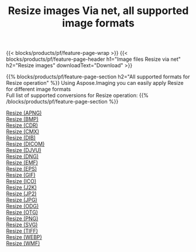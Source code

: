 ﻿---
title: Resize images Via net, all supported image formats 
weight: 3920
url: /net/resize 
lang: en
langdirlevel: 2
locales: zh-hans,ja,it,ru,de,es,fr,nl,id,lt,pl,pt,vi,tr,ko,zh-hant,ar,hi,th,sv,cs,uk,he
description: Using Aspose.Imaging you can easily Resize images Via net
---

{{< blocks/products/pf/feature-page-wrap >}}
{{< blocks/products/pf/feature-page-header h1="Image files Resize via net" h2="Resize images" downloadText="Download" >}}


{{% blocks/products/pf/feature-page-section  h2="All supported formats for Resize operation" %}}
Using Aspose.Imaging you can easily apply Resize for different image formats
<br/>
Full list of supported conversions for Resize operation:
{{% /blocks/products/pf/feature-page-section %}}
<div class="container-fluid productfamilypage bg-gray">
    <div class="convertypes bg-gray agp-content section">
        <div class="container">
		<div class="row other-converters">
		    <div class='col-md-2 other-converter remove-lp remove-rp'><a href="/imaging/net/resize/apng" >Resize (APNG)</a></div><div class='col-md-2 other-converter remove-lp remove-rp'><a href="/imaging/net/resize/bmp" >Resize (BMP)</a></div><div class='col-md-2 other-converter remove-lp remove-rp'><a href="/imaging/net/resize/cdr" >Resize (CDR)</a></div><div class='col-md-2 other-converter remove-lp remove-rp'><a href="/imaging/net/resize/cmx" >Resize (CMX)</a></div><div class='col-md-2 other-converter remove-lp remove-rp'><a href="/imaging/net/resize/dib" >Resize (DIB)</a></div><div class='col-md-2 other-converter remove-lp remove-rp'><a href="/imaging/net/resize/dicom" >Resize (DICOM)</a></div><div class='col-md-2 other-converter remove-lp remove-rp'><a href="/imaging/net/resize/djvu" >Resize (DJVU)</a></div><div class='col-md-2 other-converter remove-lp remove-rp'><a href="/imaging/net/resize/dng" >Resize (DNG)</a></div><div class='col-md-2 other-converter remove-lp remove-rp'><a href="/imaging/net/resize/emf" >Resize (EMF)</a></div><div class='col-md-2 other-converter remove-lp remove-rp'><a href="/imaging/net/resize/eps" >Resize (EPS)</a></div><div class='col-md-2 other-converter remove-lp remove-rp'><a href="/imaging/net/resize/gif" >Resize (GIF)</a></div><div class='col-md-2 other-converter remove-lp remove-rp'><a href="/imaging/net/resize/ico" >Resize (ICO)</a></div><div class='col-md-2 other-converter remove-lp remove-rp'><a href="/imaging/net/resize/j2k" >Resize (J2K)</a></div><div class='col-md-2 other-converter remove-lp remove-rp'><a href="/imaging/net/resize/jp2" >Resize (JP2)</a></div><div class='col-md-2 other-converter remove-lp remove-rp'><a href="/imaging/net/resize/jpg" >Resize (JPG)</a></div><div class='col-md-2 other-converter remove-lp remove-rp'><a href="/imaging/net/resize/odg" >Resize (ODG)</a></div><div class='col-md-2 other-converter remove-lp remove-rp'><a href="/imaging/net/resize/otg" >Resize (OTG)</a></div><div class='col-md-2 other-converter remove-lp remove-rp'><a href="/imaging/net/resize/png" >Resize (PNG)</a></div><div class='col-md-2 other-converter remove-lp remove-rp'><a href="/imaging/net/resize/svg" >Resize (SVG)</a></div><div class='col-md-2 other-converter remove-lp remove-rp'><a href="/imaging/net/resize/tiff" >Resize (TIFF)</a></div><div class='col-md-2 other-converter remove-lp remove-rp'><a href="/imaging/net/resize/webp" >Resize (WEBP)</a></div><div class='col-md-2 other-converter remove-lp remove-rp'><a href="/imaging/net/resize/wmf" >Resize (WMF)</a></div>
                </div>
        </div>
    </div>
</div>
<br/>
